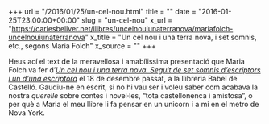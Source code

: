 +++
url = "/2016/01/25/un-cel-nou.html"
title = ""
date = "2016-01-25T23:00:00+00:00"
slug = "un-cel-nou"
x_url = "https://carlesbellver.net/llibres/uncelnouiunaterranova/mariafolch-uncelnouiunaterranova"
x_title = "Un cel nou i una terra nova, i set somnis, etc., segons Maria Folch"
x_source = ""
+++

Heus ací el text de la meravellosa i amabílissima presentació que Maria Folch va fer d’[*Un cel nou i una terra nova. Seguit de set somnis d’escriptors i un d’una escriptora*](https://carlesbellver.net/llibres/uncelnouiunaterranova/) el 18 de desembre passat, a la llibreria Babel de Castelló. Gaudiu-ne en escrit, si no hi vau ser i voleu saber com acabava la nostra *querelle* sobre contes i novel·les, “tota castellonenca i amistosa”, o per què a Maria el meu llibre li fa pensar en un unicorn i a mi en el metro de Nova York.